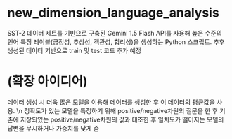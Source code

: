 # new_dimension_language_analysis
SST-2 데이터 세트를 기반으로 구축된 Gemini 1.5 Flash API를 사용해 높은 수준의 언어 특징 레이블(긍정성, 추상성, 객관성, 합리성)을 생성하는 Python 스크립트. 추후 생성된 데이터 기반으로 train 및 test 코드 추가 예정


# (확장 아이디어)
데이터 생성 시 더욱 많은 모델을 이용해 데이터를 생성한 후 이 데이터의 평균값을 사용. \n
정확도가 있는 모델을 특정하기 위해 positive/negative차원의 질문을 한 후 기존에 저장되있는 positive/negative차원의 값과 대조한 후 일치도가 떨어지는 모델의 답변을 무시하거나 가중치를 낮게 줌

